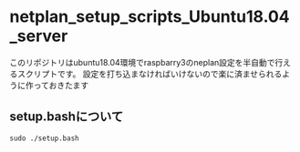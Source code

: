 # netplan_setup_scripts_Ubuntu18.04_server
このリポジトリはubuntu18.04環境でraspbarry3のneplan設定を半自動で行えるスクリプトです。
設定を打ち込まなければいけないので楽に済ませられるように作っておきたます

## setup.bashについて

    sudo ./setup.bash
    
